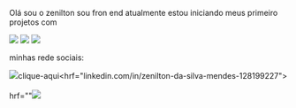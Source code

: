 Olá sou o zenilton sou fron end atualmente estou iniciando meus primeiro projetos com 


<img src="https://img.shields.io/badge/HTML5-E34F26?style=for-the-badge&logo=html5&logoColor=white" alt-logo-image>


<img src="https://img.shields.io/badge/CSS3-1572B6?style=for-the-badge&logo=css3&logoColor=white" alt-logo-image> 


<img src="https://img.shields.io/badge/Java-ED8B00?style=for-the-badge&logo=openjdk&logoColor=white" alt-logo-image>


minhas rede sociais:


   <img src="https://img.shields.io/badge/LinkedIn-0077B5?style=for-the-badge&logo=linkedin&logoColor=white">clique-aqui<hrf="linkedin.com/in/zenilton-da-silva-mendes-128199227">
<br>
<br>
     hrf=""<img src="https://img.shields.io/badge/Instagram-E4405F?style=for-the-badge&logo=instagram&logoColor=white">



